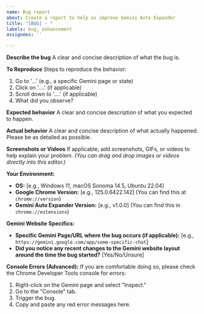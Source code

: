 ```yaml
---
name: Bug report
about: Create a report to help us improve Gemini Auto Expander
title: "[BUG] - "
labels: bug, enhancement
assignees: ''

---
```


**Describe the bug**
A clear and concise description of what the bug is.

**To Reproduce**
Steps to reproduce the behavior:
1. Go to '...' (e.g., a specific Gemini page or state)
2. Click on '....' (if applicable)
3. Scroll down to '....' (if applicable)
4. What did you observe?

**Expected behavior**
A clear and concise description of what you expected to happen.

**Actual behavior**
A clear and concise description of what actually happened. Please be as detailed as possible.

**Screenshots or Videos**
If applicable, add screenshots, GIFs, or videos to help explain your problem.
*(You can drag and drop images or videos directly into this editor.)*

**Your Environment:**
* **OS:** [e.g., Windows 11, macOS Sonoma 14.5, Ubuntu 22.04]
* **Google Chrome Version:** [e.g., 125.0.6422.142] (You can find this at `chrome://version`)
* **Gemini Auto Expander Version:** [e.g., v1.0.0] (You can find this in `chrome://extensions`)

**Gemini Website Specifics:**
* **Specific Gemini Page/URL where the bug occurs (if applicable):** [e.g., `https://gemini.google.com/app/some-specific-chat`]
* **Did you notice any recent changes to the Gemini website layout around the time the bug started?** [Yes/No/Unsure]

**Console Errors (Advanced):**
If you are comfortable doing so, please check the Chrome Developer Tools console for errors:
1. Right-click on the Gemini page and select "Inspect."
2. Go to the "Console" tab.
3. Trigger the bug.
4. Copy and paste any red error messages here.

